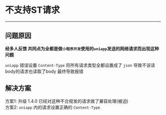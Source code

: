 # 不支持ST请求
- - -
## 问题原因
**经多人反馈 共同点为全都是做`小程序开发`使用的`uniapp`发送的网络请求而出现这种问题**

`uniapp` 错误设置 `Content-Type` 将所有请求类型全都设置成了 `json` 导致不该读body的请求也读取了body 最终导致报错

## 解决方案

方案1: 升级 1.4.0 已经对这种不合规发的请求做了兼容处理(被迫)<br>
方案2: `uniapp` 内的请求设置正确的 `Content-Type`
